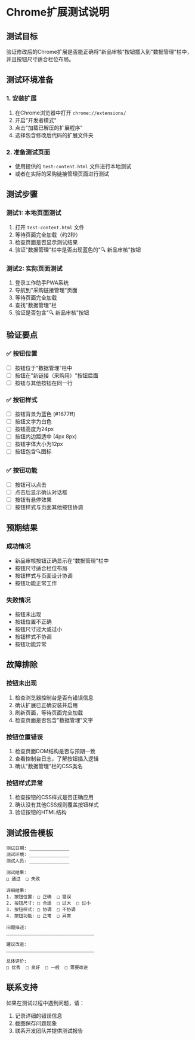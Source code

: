 # Chrome扩展测试说明

## 测试目标

验证修改后的Chrome扩展是否能正确将"新品审核"按钮插入到"数据管理"栏中，并且按钮尺寸适合栏位布局。

## 测试环境准备

### 1. 安装扩展
1. 在Chrome浏览器中打开 `chrome://extensions/`
2. 开启"开发者模式"
3. 点击"加载已解压的扩展程序"
4. 选择包含修改后代码的扩展文件夹

### 2. 准备测试页面
- 使用提供的 `test-content.html` 文件进行本地测试
- 或者在实际的采购链接管理页面进行测试

## 测试步骤

### 测试1: 本地页面测试
1. 打开 `test-content.html` 文件
2. 等待页面完全加载（约2秒）
3. 检查页面是否显示测试结果
4. 验证"数据管理"栏中是否出现蓝色的"🔍 新品审核"按钮

### 测试2: 实际页面测试
1. 登录工作助手PWA系统
2. 导航到"采购链接管理"页面
3. 等待页面完全加载
4. 查找"数据管理"栏
5. 验证是否包含"🔍 新品审核"按钮

## 验证要点

### ✅ 按钮位置
- [ ] 按钮位于"数据管理"栏中
- [ ] 按钮在"新链接（采购用）"按钮后面
- [ ] 按钮与其他按钮在同一行

### ✅ 按钮样式
- [ ] 按钮背景为蓝色 (#1677ff)
- [ ] 按钮文字为白色
- [ ] 按钮高度为24px
- [ ] 按钮内边距适中 (4px 8px)
- [ ] 按钮字体大小为12px
- [ ] 按钮包含🔍图标

### ✅ 按钮功能
- [ ] 按钮可以点击
- [ ] 点击后显示确认对话框
- [ ] 按钮有悬停效果
- [ ] 按钮样式与页面其他按钮协调

## 预期结果

### 成功情况
- 新品审核按钮正确显示在"数据管理"栏中
- 按钮尺寸适合栏位布局
- 按钮样式与页面设计协调
- 按钮功能正常工作

### 失败情况
- 按钮未出现
- 按钮位置不正确
- 按钮尺寸过大或过小
- 按钮样式不协调
- 按钮功能异常

## 故障排除

### 按钮未出现
1. 检查浏览器控制台是否有错误信息
2. 确认扩展已正确安装并启用
3. 刷新页面，等待页面完全加载
4. 检查页面是否包含"数据管理"文字

### 按钮位置错误
1. 检查页面DOM结构是否与预期一致
2. 查看控制台日志，了解按钮插入逻辑
3. 确认"数据管理"栏的CSS类名

### 按钮样式异常
1. 检查按钮的CSS样式是否正确应用
2. 确认没有其他CSS规则覆盖按钮样式
3. 验证按钮的HTML结构

## 测试报告模板

```
测试日期: _______________
测试环境: _______________
测试人员: _______________

测试结果:
□ 通过  □ 失败

详细结果:
1. 按钮位置: □ 正确  □ 错误
2. 按钮尺寸: □ 合适  □ 过大  □ 过小
3. 按钮样式: □ 协调  □ 不协调
4. 按钮功能: □ 正常  □ 异常

问题描述:
_________________________________

建议改进:
_________________________________

总体评价:
□ 优秀  □ 良好  □ 一般  □ 需要改进
```

## 联系支持

如果在测试过程中遇到问题，请：
1. 记录详细的错误信息
2. 截图保存问题现象
3. 联系开发团队并提供测试报告 